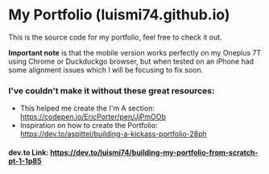 # My Portfolio (luismi74.github.io)

This is the source code for my portfolio, feel free to check it out.

**Important note** is that the mobile version works perfectly on my Oneplus 7T using Chrome or Duckduckgo browser, but when tested on an iPhone had some alignment issues which I will be focusing to fix soon.

### I've couldn't make it without these great resources:

* This helped me create the I'm A section: https://codepen.io/EricPorter/pen/JjPmOOb 
* Inspiration on how to create the Portfolio: https://dev.to/aspittel/building-a-kickass-portfolio-28ph

#### dev.to Link: https://dev.to/luismi74/building-my-portfolio-from-scratch-pt-1-1p85
